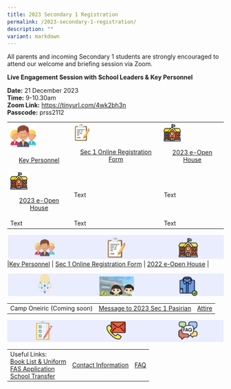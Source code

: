 ```yaml
---
title: 2023 Secondary 1 Registration
permalink: /2023-secondary-1-registration/
description: ""
variant: markdown
---
```

All parents and incoming Secondary 1 students are strongly encouraged to attend our welcome and briefing session via Zoom.

**Live Engagement Session with School Leaders &amp; Key Personnel**

**Date:** 21 December 2023<br>
**Time:** 9-10.30am <br>
**Zoom Link:** https://tinyurl.com/4wk2bh3n <br>
**Passcode:** prss2112

|   |    |   |
| -------- | -------- | -------- |
| <img src="/images/Sec%201%20Registration/Key_Personnel.png" style="width:45%;float:middle"><p align="middle">[Key Personnel](www.pasirrissec.moe.edu.sg/about-us/Our-People/Key-Personnel/) | <img src="/images/Sec%201%20Registration/Online_Registration.png" style="width:20%;float:middle"></p><p align="middle">[Sec 1 Online Registration Form](https://form.gov.sg/638ffb2fcc49df00110ee967) | <img src="/images/Sec%201%20Registration/2023_e_Open_House.png" style="width:30%;float:middle"></p><p align="middle">[2023 e-Open House](www.pasirrissec.moe.edu.sg/e-open-house/e-open-house/) |
| <img src="/images/Sec%201%20Registration/2023_e_Open_House.png" style="width:30%;float:middle"></p><p align="middle">[2023 e-Open House](www.pasirrissec.moe.edu.sg/e-open-house/e-open-house/)     | Text     |Text     |
| Text     | Text     |Text     |
	
![](/images/sec1.png)
|[Key Personnel](/files/PRSS%202023%20Key%20Personnel.pdf)    | [Sec 1 Online Registration Form](https://form.gov.sg/638ffb2fcc49df00110ee967)     | [2022 e-Open House](/e-open-house/e-Open-House/)     |

![](/images/sec1b.png)

| |||
| -------- | -------- | -------- |
| Camp Oneiric  (Coming soon)    | [Message to 2023 Sec 1 Pasirian](/files/PRSS%202023%20A%20message%20to%20our%20Sec%201%20Pasirians.pdf)   | [Attire](/files/Attire.pdf)  |

![](/images/sec1c.png)

| |||
| -------- | -------- | -------- |
| Useful Links:<br>[Book List &amp; Uniform](/useful-links/Information-for-Parents/Booklist/)<br>[FAS Application](/useful-links/Information-for-Parents/Financial-Assistance/)<br>[School Transfer](https://form.gov.sg/639003089f0e9d0012be00e4)  | [Contact Information](/contact-us)   | [FAQ](https://docs.google.com/document/d/1bIODL1sh33MIKrsqc5Svt13-215L8ND4_U20gfHlmwA/edit)  |</p>